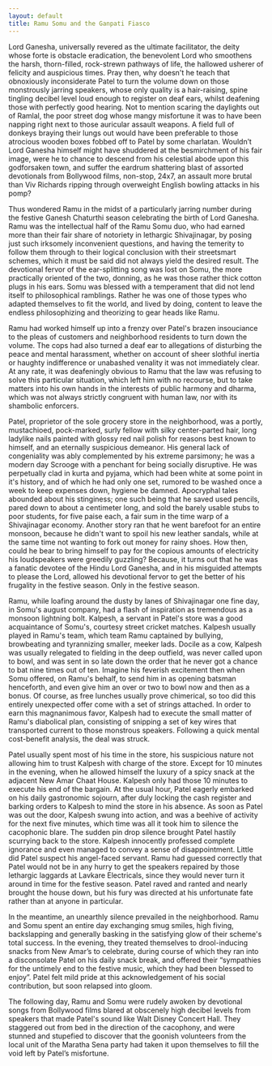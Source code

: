 ```yaml
---
layout: default
title: Ramu Somu and the Ganpati Fiasco
---
```


Lord Ganesha, universally revered as the ultimate facilitator, the deity whose forte is obstacle eradication, the benevolent Lord who smoothens the harsh, thorn-filled, rock-strewn pathways of life, the hallowed usherer of felicity and auspicious times. Pray then, why doesn't he teach that obnoxiously inconsiderate Patel to turn the volume down on those monstrously jarring speakers, whose only quality is a hair-raising, spine tingling decibel level loud enough to register on deaf ears, whilst deafening those with perfectly good hearing. Not to mention scaring the daylights out of Ramlal, the poor street dog whose mangy misfortune it was to have been napping right next to those auricular assault weapons. A field full of donkeys braying their lungs out would have been preferable to those atrocious wooden boxes fobbed off to Patel by some charlatan. Wouldn’t Lord Ganesha himself might have shuddered at the besmirchment of his fair image, were he to chance to descend from his celestial abode upon this godforsaken town, and suffer the eardrum shattering blast of assorted devotionals from Bollywood films, non-stop, 24x7, an assault more brutal than Viv Richards ripping through overweight English bowling attacks in his pomp?

Thus wondered Ramu in the midst of a particularly jarring number during the festive Ganesh Chaturthi season celebrating the birth of Lord Ganesha. Ramu was the intellectual half of the Ramu Somu duo, who had earned more than their fair share of notoriety in lethargic Shivajinagar, by posing just such irksomely inconvenient questions, and having the temerity to follow them through to their logical conclusion with their streetsmart schemes, which it must be said did not always yield the desired result. The devotional fervor of the ear-splitting song was lost on Somu, the more practically oriented of the two, donning, as he was those rather thick cotton plugs in his ears. Somu was blessed with a temperament that did not lend itself to philosophical ramblings. Rather he was one of those types who adapted themselves to fit the world, and lived by doing, content to leave the endless philosophizing and theorizing to gear heads like Ramu.

Ramu had worked himself up into a frenzy over Patel's brazen insouciance to the pleas of customers and neighborhood residents to turn down the volume. The cops had also turned a deaf ear to allegations of disturbing the peace and mental harassment, whether on account of sheer slothful inertia or haughty indifference or unabashed venality it was not immediately clear. At any rate, it was deafeningly obvious to Ramu that the law was refusing to solve this particular situation, which left him with no recourse, but to take matters into his own hands in the interests of public harmony and dharma, which was not always strictly congruent with human law, nor with its shambolic enforcers. 

Patel, proprietor of the sole grocery store in the neighborhood, was a portly, mustachioed, pock-marked, surly fellow with silky center-parted hair, long ladylike nails painted with glossy red nail polish for reasons best known to himself, and an eternally suspicious demeanor. His general lack of congeniality was ably complemented by his extreme parsimony; he was a modern day Scrooge with a penchant for being socially disruptive. He was perpetually clad in kurta and pyjama, which had been white at some point in it's history, and of which he had only one set, rumored to be washed once a week to keep expenses down, hygiene be damned. Apocryphal tales abounded about his stinginess; one such being that he saved used pencils, pared down to about a centimeter long, and sold the barely usable stubs to poor students, for five paise each, a fair sum in the time warp of a Shivajinagar economy. Another story ran that he went barefoot for an entire monsoon, because he didn't want to spoil his new leather sandals, while at the same time not wanting to fork out money for rainy shoes. How then, could he bear to bring himself to pay for the copious amounts of electricity his loudspeakers were greedily guzzling? Because, it turns out that he was a fanatic devotee of the Hindu Lord Ganesha, and in his misguided attempts to please the Lord, allowed his devotional fervor to get the better of his frugality in the festive season. Only in the festive season. 

Ramu, while loafing around the dusty by lanes of Shivajinagar one fine day, in Somu's august company, had a flash of inspiration as tremendous as a monsoon lightning bolt. Kalpesh, a servant in Patel's store was a good acquaintance of Somu's, courtesy street cricket matches. Kalpesh usually played in Ramu's team, which team Ramu captained by bullying, browbeating and tyrannizing smaller, meeker lads. Docile as a cow, Kalpesh was usually relegated to fielding in the deep outfield, was never called upon to bowl, and was sent in so late down the order that he never got a chance to bat nine times out of ten. Imagine his feverish excitement then when Somu offered, on Ramu's behalf, to send him in as opening batsman henceforth, and even give him an over or two to bowl now and then as a bonus. Of course, as free lunches usually prove chimerical, so too did this entirely unexpected offer come with a set of strings attached. In order to earn this magnanimous favor, Kalpesh had to execute the small matter of Ramu's diabolical plan, consisting of snipping a set of key wires that transported current to those monstrous speakers. Following a quick mental cost-benefit analysis, the deal was struck. 

Patel usually spent most of his time in the store, his suspicious nature not allowing him to trust Kalpesh with charge of the store. Except for 10 minutes in the evening, when he allowed himself the luxury of a spicy snack at the adjacent New Amar Chaat House. Kalpesh only had those 10 minutes to execute his end of the bargain. At the usual hour, Patel eagerly embarked on his daily gastronomic sojourn, after duly locking the cash register and barking orders to Kalpesh to mind the store in his absence. As soon as Patel was out the door, Kalpesh swung into action, and was a beehive of activity for the next five minutes, which time was all it took him to silence the cacophonic blare. The sudden pin drop silence brought Patel hastily scurrying back to the store. Kalpesh innocently professed complete ignorance and even managed to convey a sense of disappointment. Little did Patel suspect his angel-faced servant. Ramu had guessed correctly that Patel would not be in any hurry to get the speakers repaired by those lethargic laggards at Lavkare Electricals, since they would never turn it around in time for the festive season. Patel raved and ranted and nearly brought the house down, but his fury was directed at his unfortunate fate rather than at anyone in particular. 

In the meantime, an unearthly silence prevailed in the neighborhood. Ramu and Somu spent an entire day exchanging smug smiles, high fiving, backslapping and generally basking in the satisfying glow of their scheme's total success. In the evening, they treated themselves to drool-inducing snacks from New Amar’s to celebrate, during course of which they ran into a disconsolate Patel on his daily snack break, and offered their “sympathies for the untimely end to the festive music, which they had been blessed to enjoy”. Patel felt mild pride at this acknowledgement of his social contribution, but soon relapsed into gloom.

The following day, Ramu and Somu were rudely awoken by devotional songs from Bollywood films blared at obscenely high decibel levels from speakers that made Patel's sound like Walt Disney Concert Hall. They staggered out from bed in the direction of the cacophony, and were stunned and stupefied to discover that the goonish volunteers from the local unit of the Maratha Sena party had taken it upon themselves to fill the void left by Patel’s misfortune.











